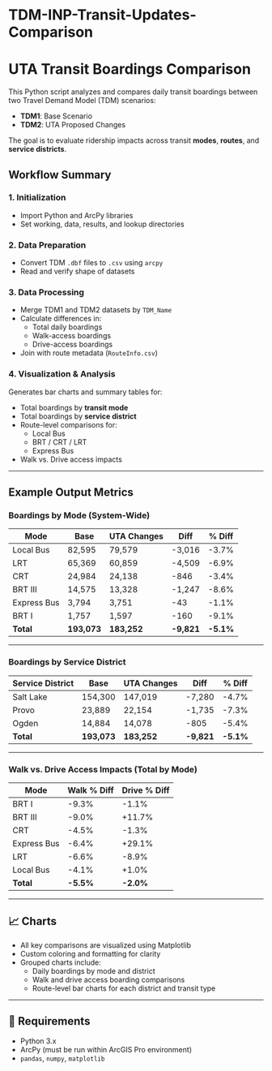 # TDM-INP-Transit-Updates-Comparison

# UTA Transit Boardings Comparison

This Python script analyzes and compares daily transit boardings between two Travel Demand Model (TDM) scenarios:  
- **TDM1**: Base Scenario  
- **TDM2**: UTA Proposed Changes  

The goal is to evaluate ridership impacts across transit **modes**, **routes**, and **service districts**.


## Workflow Summary

### 1. Initialization
- Import Python and ArcPy libraries
- Set working, data, results, and lookup directories

### 2. Data Preparation
- Convert TDM `.dbf` files to `.csv` using `arcpy`
- Read and verify shape of datasets

### 3. Data Processing
- Merge TDM1 and TDM2 datasets by `TDM_Name`
- Calculate differences in:
  - Total daily boardings
  - Walk-access boardings
  - Drive-access boardings
- Join with route metadata (`RouteInfo.csv`)

### 4. Visualization & Analysis
Generates bar charts and summary tables for:
- Total boardings by **transit mode**
- Total boardings by **service district**
- Route-level comparisons for:
  - Local Bus
  - BRT / CRT / LRT
  - Express Bus
- Walk vs. Drive access impacts

---

## Example Output Metrics

### Boardings by Mode (System-Wide)

| Mode         | Base   | UTA Changes | Diff   | % Diff |
|--------------|--------|-------------|--------|--------|
| Local Bus    | 82,595 | 79,579      | -3,016 | -3.7%  |
| LRT          | 65,369 | 60,859      | -4,509 | -6.9%  |
| CRT          | 24,984 | 24,138      | -846   | -3.4%  |
| BRT III      | 14,575 | 13,328      | -1,247 | -8.6%  |
| Express Bus  | 3,794  | 3,751       | -43    | -1.1%  |
| BRT I        | 1,757  | 1,597       | -160   | -9.1%  |
| **Total**    | **193,073** | **183,252** | **-9,821** | **-5.1%** |

---

### Boardings by Service District

| Service District | Base   | UTA Changes | Diff   | % Diff |
|------------------|--------|-------------|--------|--------|
| Salt Lake        | 154,300 | 147,019     | -7,280 | -4.7%  |
| Provo            | 23,889  | 22,154      | -1,735 | -7.3%  |
| Ogden            | 14,884  | 14,078      | -805   | -5.4%  |
| **Total**        | **193,073** | **183,252** | **-9,821** | **-5.1%** |

---

### Walk vs. Drive Access Impacts (Total by Mode)

| Mode        | Walk % Diff | Drive % Diff |
|-------------|-------------|--------------|
| BRT I       | -9.3%       | -1.1%        |
| BRT III     | -9.0%       | +11.7%       |
| CRT         | -4.5%       | -1.3%        |
| Express Bus | -6.4%       | +29.1%       |
| LRT         | -6.6%       | -8.9%        |
| Local Bus   | -4.1%       | +1.0%        |
| **Total**   | **-5.5%**   | **-2.0%**    |

---

## 📈 Charts
- All key comparisons are visualized using Matplotlib
- Custom coloring and formatting for clarity
- Grouped charts include:
  - Daily boardings by mode and district
  - Walk and drive access boarding comparisons
  - Route-level bar charts for each district and transit type

---

## 🧰 Requirements

- Python 3.x  
- ArcPy (must be run within ArcGIS Pro environment)
- `pandas`, `numpy`, `matplotlib`
